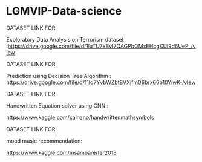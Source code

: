 # LGMVIP-Data-science

DATASET LINK FOR


Exploratory Data Analysis on Terrorism dataset :https://drive.google.com/file/d/1luTU7xBvI7QAGPbQMxEHcgKUi9d6UeP_/view


DATASET LINK FOR


Prediction using Decision Tree  Algorithm : https://drive.google.com/file/d/11Iq7YvbWZbt8VXjfm06brx66b10YiwK-/view



DATASET LINK FOR

Handwritten Equation solver using CNN :

https://www.kaggle.com/xainano/handwrittenmathsymbols 



DATASET LINK FOR

mood music recommendation:

https://www.kaggle.com/msambare/fer2013
